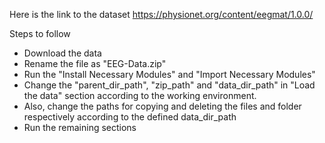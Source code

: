 Here is the link to the dataset
https://physionet.org/content/eegmat/1.0.0/

Steps to follow
- Download the data
- Rename the file as "EEG-Data.zip"
- Run the "Install Necessary Modules" and "Import Necessary Modules"
- Change the "parent_dir_path", "zip_path" and "data_dir_path" in "Load the data" section according to the working environment.
- Also, change the paths for copying and deleting the files and folder respectively according to the defined data_dir_path
- Run the remaining sections
